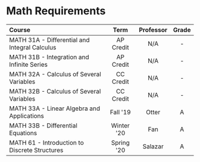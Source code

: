 # Math Requirements

| Course                                        |    Term    | Professor | Grade |
| :-------------------------------------------- | :--------: | :-------: | :---: |
| MATH 31A - Differential and Integral Calculus | AP Credit  |    N/A    |   -   |
| MATH 31B - Integration and Infinite Series    | AP Credit  |    N/A    |   -   |
| MATH 32A - Calculus of Several Variables      | CC Credit  |    N/A    |   -   |
| MATH 32B - Calculus of Several Variables      | CC Credit  |    N/A    |   -   |
| MATH 33A - Linear Algebra and Applications    |  Fall '19  |   Otter   |   A   |
| MATH 33B - Differential Equations             | Winter '20 |    Fan    |   A   |
| MATH 61 - Introduction to Discrete Structures | Spring '20 |  Salazar  |   A   |

